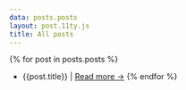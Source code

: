 ```yaml
---
data: posts.posts
layout: post.11ty.js
title: All posts
---
```


{% for post in posts.posts %}
- {{post.title}} | [Read more &rarr;](/blog/{{post.path}})
{% endfor %}